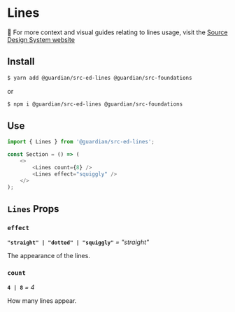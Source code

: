 # Lines

📣 For more context and visual guides relating to lines usage, visit the [Source Design System website](https://www.theguardian.design)

## Install

```sh
$ yarn add @guardian/src-ed-lines @guardian/src-foundations
```

or

```sh
$ npm i @guardian/src-ed-lines @guardian/src-foundations
```

## Use

```js
import { Lines } from '@guardian/src-ed-lines';

const Section = () => (
    <>
        <Lines count={8} />
        <Lines effect="squiggly" />
    </>
);
```

## `Lines` Props

### `effect`

**`"straight" | "dotted" | "squiggly"`** _= "straight"_

The appearance of the lines.

### `count`

**`4 | 8`** _= 4_

How many lines appear.
